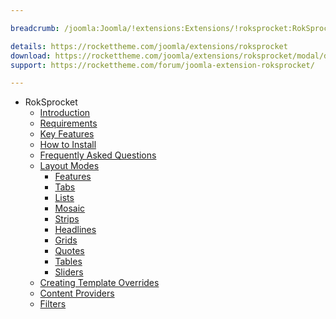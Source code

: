 ```yaml
---

breadcrumb: /joomla:Joomla/!extensions:Extensions/!roksprocket:RokSprocket

details: https://rockettheme.com/joomla/extensions/roksprocket
download: https://rockettheme.com/joomla/extensions/roksprocket/modal/downloads
support: https://rockettheme.com/forum/joomla-extension-roksprocket/

---
```


* RokSprocket
    * [Introduction]()
    * [Requirements](INDEX.md#requirements)
    * [Key Features](INDEX.md#key-features)
    * [How to Install](INDEX.md#how-to-install)
    * [Frequently Asked Questions](faq.md)
    * [Layout Modes](layout_modes.md)
    	* [Features](features_mode.md)
    	* [Tabs](tabs_mode.md)
    	* [Lists](lists_mode.md)
    	* [Mosaic](mosaic_mode.md)
    	* [Strips](strips_mode.md)
    	* [Headlines](headlines_mode.md)
        * [Grids](grids_mode.md)
        * [Quotes](quotes_mode.md)
        * [Tables](tables_mode.md)
        * [Sliders](sliders_mode.md)
    * [Creating Template Overrides](layout_modes.md#creating-template-overrides)
    * [Content Providers](layout_modes.md#content-providers)
    * [Filters](filters.md)
